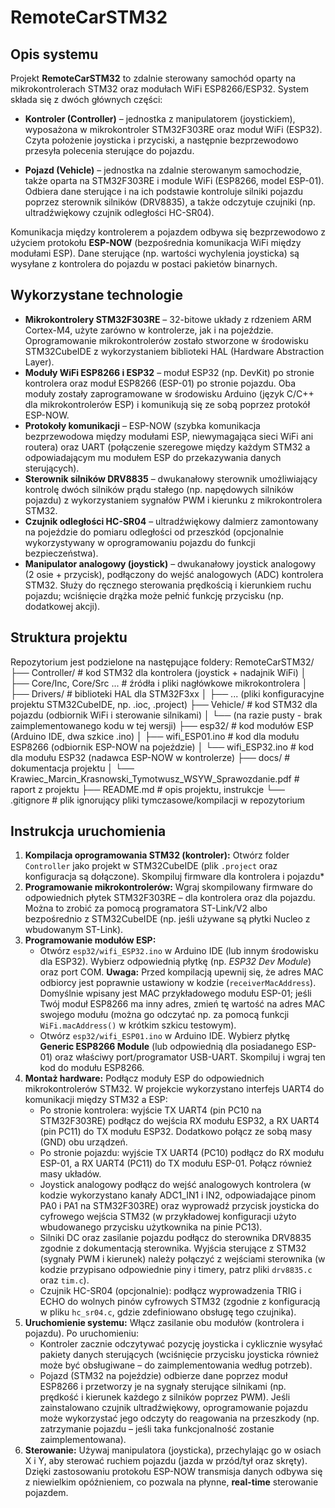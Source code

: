 # RemoteCarSTM32

## Opis systemu

Projekt **RemoteCarSTM32** to zdalnie sterowany samochód oparty na mikrokontrolerach STM32 oraz modułach WiFi ESP8266/ESP32. System składa się z dwóch głównych części:

- **Kontroler (Controller)** – jednostka z manipulatorem (joystickiem), wyposażona w mikrokontroler STM32F303RE oraz moduł WiFi (ESP32). Czyta położenie joysticka i przyciski, a następnie bezprzewodowo przesyła polecenia sterujące do pojazdu.

- **Pojazd (Vehicle)** – jednostka na zdalnie sterowanym samochodzie, także oparta na STM32F303RE i module WiFi (ESP8266, model ESP-01). Odbiera dane sterujące i na ich podstawie kontroluje silniki pojazdu poprzez sterownik silników (DRV8835), a także odczytuje czujniki (np. ultradźwiękowy czujnik odległości HC-SR04).

Komunikacja między kontrolerem a pojazdem odbywa się bezprzewodowo z użyciem protokołu **ESP-NOW** (bezpośrednia komunikacja WiFi między modułami ESP). Dane sterujące (np. wartości wychylenia joysticka) są wysyłane z kontrolera do pojazdu w postaci pakietów binarnych.

## Wykorzystane technologie

- **Mikrokontrolery STM32F303RE** – 32-bitowe układy z rdzeniem ARM Cortex-M4, użyte zarówno w kontrolerze, jak i na pojeździe. Oprogramowanie mikrokontrolerów zostało stworzone w środowisku STM32CubeIDE z wykorzystaniem biblioteki HAL (Hardware Abstraction Layer).
- **Moduły WiFi ESP8266 i ESP32** – moduł ESP32 (np. DevKit) po stronie kontrolera oraz moduł ESP8266 (ESP-01) po stronie pojazdu. Oba moduły zostały zaprogramowane w środowisku Arduino (język C/C++ dla mikrokontrolerów ESP) i komunikują się ze sobą poprzez protokół ESP-NOW.
- **Protokoły komunikacji** – ESP-NOW (szybka komunikacja bezprzewodowa między modułami ESP, niewymagająca sieci WiFi ani routera) oraz UART (połączenie szeregowe między każdym STM32 a odpowiadającym mu modułem ESP do przekazywania danych sterujących).
- **Sterownik silników DRV8835** – dwukanałowy sterownik umożliwiający kontrolę dwóch silników prądu stałego (np. napędowych silników pojazdu) z wykorzystaniem sygnałów PWM i kierunku z mikrokontrolera STM32.
- **Czujnik odległości HC-SR04** – ultradźwiękowy dalmierz zamontowany na pojeździe do pomiaru odległości od przeszkód (opcjonalnie wykorzystywany w oprogramowaniu pojazdu do funkcji bezpieczeństwa).
- **Manipulator analogowy (joystick)** – dwukanałowy joystick analogowy (2 osie + przycisk), podłączony do wejść analogowych (ADC) kontrolera STM32. Służy do ręcznego sterowania prędkością i kierunkiem ruchu pojazdu; wciśnięcie drążka może pełnić funkcję przycisku (np. dodatkowej akcji).

## Struktura projektu

Repozytorium jest podzielone na następujące foldery:
    RemoteCarSTM32/
    ├── Controller/   # kod STM32 dla kontrolera (joystick + nadajnik WiFi)
    │   ├── Core/Inc, Core/Src ...   # źródła i pliki nagłówkowe mikrokontrolera
    │   ├── Drivers/                 # biblioteki HAL dla STM32F3xx
    │   ├── ... (pliki konfiguracyjne projektu STM32CubeIDE, np. .ioc, .project)
    ├── Vehicle/     # kod STM32 dla pojazdu (odbiornik WiFi i sterowanie silnikami)
    │   └── (na razie pusty - brak zaimplementowanego kodu w tej wersji)
    ├── esp32/       # kod modułów ESP (Arduino IDE, dwa szkice .ino)
    │   ├── wifi_ESP01.ino   # kod dla modułu ESP8266 (odbiornik ESP-NOW na pojeździe)
    │   └── wifi_ESP32.ino   # kod dla modułu ESP32 (nadawca ESP-NOW w kontrolerze)
    ├── docs/        # dokumentacja projektu
    │   └── Krawiec_Marcin_Krasnowski_Tymotwusz_WSYW_Sprawozdanie.pdf   # raport z projektu
    ├── README.md    # opis projektu, instrukcje
    └── .gitignore   # plik ignorujący pliki tymczasowe/kompilacji w repozytorium

## Instrukcja uruchomienia

1. **Kompilacja oprogramowania STM32 (kontroler):** Otwórz folder `Controller` jako projekt w STM32CubeIDE (plik `.project` oraz konfiguracja są dołączone). Skompiluj firmware dla kontrolera i pojazdu*
2. **Programowanie mikrokontrolerów:** Wgraj skompilowany firmware do odpowiednich płytek STM32F303RE – dla kontrolera oraz dla pojazdu. Można to zrobić za pomocą programatora ST-Link/V2 albo bezpośrednio z STM32CubeIDE (np. jeśli używane są płytki Nucleo z wbudowanym ST-Link).
3. **Programowanie modułów ESP:** 
   - Otwórz `esp32/wifi_ESP32.ino` w Arduino IDE (lub innym środowisku dla ESP32). Wybierz odpowiednią płytkę (np. *ESP32 Dev Module*) oraz port COM. **Uwaga:** Przed kompilacją upewnij się, że adres MAC odbiorcy jest poprawnie ustawiony w kodzie (`receiverMacAddress`). Domyślnie wpisany jest MAC przykładowego modułu ESP-01; jeśli Twój moduł ESP8266 ma inny adres, zmień tę wartość na adres MAC swojego modułu (można go odczytać np. za pomocą funkcji `WiFi.macAddress()` w krótkim szkicu testowym).
   - Otwórz `esp32/wifi_ESP01.ino` w Arduino IDE. Wybierz płytkę **Generic ESP8266 Module** (lub odpowiednią dla posiadanego ESP-01) oraz właściwy port/programator USB-UART. Skompiluj i wgraj ten kod do modułu ESP8266.
4. **Montaż hardware:** Podłącz moduły ESP do odpowiednich mikrokontrolerów STM32. W projekcie wykorzystano interfejs UART4 do komunikacji między STM32 a ESP:
    - Po stronie kontrolera: wyjście TX UART4 (pin PC10 na STM32F303RE) podłącz do wejścia RX modułu ESP32, a RX UART4 (pin PC11) do TX modułu ESP32. Dodatkowo połącz ze sobą masy (GND) obu urządzeń.
    - Po stronie pojazdu: wyjście TX UART4 (PC10) podłącz do RX modułu ESP-01, a RX UART4 (PC11) do TX modułu ESP-01. Połącz również masy układów.
    - Joystick analogowy podłącz do wejść analogowych kontrolera (w kodzie wykorzystano kanały ADC1_IN1 i IN2, odpowiadające pinom PA0 i PA1 na STM32F303RE) oraz wyprowadź przycisk joysticka do cyfrowego wejścia STM32 (w przykładowej konfiguracji użyto wbudowanego przycisku użytkownika na pinie PC13).
    - Silniki DC oraz zasilanie pojazdu podłącz do sterownika DRV8835 zgodnie z dokumentacją sterownika. Wyjścia sterujące z STM32 (sygnały PWM i kierunek) należy połączyć z wejściami sterownika (w kodzie przypisano odpowiednie piny i timery, patrz pliki `drv8835.c` oraz `tim.c`).
    - Czujnik HC-SR04 (opcjonalnie): podłącz wyprowadzenia TRIG i ECHO do wolnych pinów cyfrowych STM32 (zgodnie z konfiguracją w pliku `hc_sr04.c`, gdzie zdefiniowano obsługę tego czujnika).
5. **Uruchomienie systemu:** Włącz zasilanie obu modułów (kontrolera i pojazdu). Po uruchomieniu:
   - Kontroler zacznie odczytywać pozycję joysticka i cyklicznie wysyłać pakiety danych sterujących (wciśnięcie przycisku joysticka również może być obsługiwane – do zaimplementowania według potrzeb).
   - Pojazd (STM32 na pojeździe) odbierze dane poprzez moduł ESP8266 i przetworzy je na sygnały sterujące silnikami (np. prędkość i kierunek każdego z silników poprzez PWM). Jeśli zainstalowano czujnik ultradźwiękowy, oprogramowanie pojazdu może wykorzystać jego odczyty do reagowania na przeszkody (np. zatrzymanie pojazdu – jeśli taka funkcjonalność zostanie zaimplementowana).
6. **Sterowanie:** Używaj manipulatora (joysticka), przechylając go w osiach X i Y, aby sterować ruchiem pojazdu (jazda w przód/tył oraz skręty). Dzięki zastosowaniu protokołu ESP-NOW transmisja danych odbywa się z niewielkim opóźnieniem, co pozwala na płynne, **real-time** sterowanie pojazdem.


